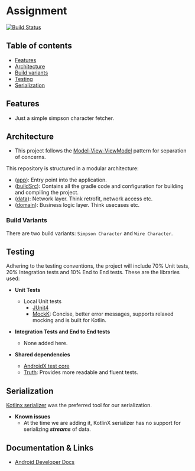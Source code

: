 # Assignment 
[![Build Status](https://dev.azure.com/hpcodeway/Omen%20Command%20Center/_apis/build/status/OGH%20Mobile/OGH%20Android/OGH%20Android%20Debug?branchName=develop)](https://dev.azure.com/hpcodeway/Omen%20Command%20Center/_build/latest?definitionId=5654&branchName=develop)


## Table of contents

 * [Features](#features)
 * [Architecture](#architecture)
 * [Build variants](#build-variants)
 * [Testing](#testing)
 * [Serialization](#serialization)

## Features

* Just a simple simpson character fetcher. 

## Architecture

* This project follows the [Model-View-ViewModel](https://en.wikipedia.org/wiki/Model%E2%80%93view%E2%80%93viewmodel) pattern for separation of concerns.

This repository is structured in a modular architecture:

* ([app](https://github.com/aliaziz/realogyRepo/tree/master/app)): Entry point into the application.
* ([buildSrc](https://github.com/aliaziz/realogyRepo/tree/master/buildSrc)): Contains all the gradle code and configuration for building and compiling the project.
* ([data](https://github.com/aliaziz/realogyRepo/tree/master/data)): Network layer.  Think retrofit, network access etc.
* ([domain](https://github.com/aliaziz/realogyRepo/tree/master/domain)): Business logic layer. Think usecases etc.

### Build Variants

There are two build variants: `Simpson Character` and `Wire Character`.

## Testing

Adhering to the testing conventions, the project will include 70% Unit tests, 20% Integration tests and 10% End to End tests. These are the libraries used:

* **Unit Tests**

  * Local Unit tests
     * [JUnit4](https://junit.org/junit4/)
     * [MockK](https://mockk.io/): Concise, better error messages, supports relaxed mocking and is built for Kotlin.
     
* **Integration Tests and End to End tests**
  * None added here. 
  
* **Shared dependencies**
  * [AndroidX test core](https://developer.android.com/reference/androidx/test/core/app/package-summary)
  * [Truth](https://truth.dev/): Provides more readable and fluent tests.

## Serialization

[Kotlinx serializer](https://github.com/Kotlin/kotlinx.serialization) was the preferred tool for our serialization. 

* **Known issues**
  * At the time we are adding it, KotlinX serializer has no support for serializing **_streams_** of data.
  
  
## Documentation & Links
* [Android Developer Docs](https://developer.android.com/docs)
